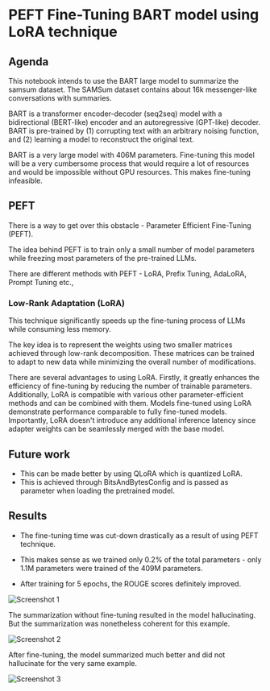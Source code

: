 
# PEFT Fine-Tuning BART model using LoRA technique

## Agenda 

This notebook intends to use the BART large model to summarize the samsum dataset. The SAMSum dataset contains about 16k messenger-like conversations with summaries.

BART is a transformer encoder-decoder (seq2seq) model with a bidirectional (BERT-like) encoder and an autoregressive (GPT-like) decoder. BART is pre-trained by (1) corrupting text with an arbitrary noising function, and (2) learning a model to reconstruct the original text.

BART is a very large model with 406M parameters. Fine-tuning this model will be a very cumbersome process that would require a lot of resources and would be impossible without GPU resources. This makes fine-tuning infeasible.

## PEFT
There is a way to get over this obstacle - Parameter Efficient Fine-Tuning (PEFT).

The idea behind PEFT is to train only a small number of model parameters while freezing most parameters of the pre-trained LLMs.

There are different methods with PEFT - LoRA, Prefix Tuning, AdaLoRA, Prompt Tuning etc.,

### Low-Rank Adaptation (LoRA)
This technique significantly speeds up the fine-tuning process of LLMs while consuming less memory.

The key idea is to represent the weights using two smaller matrices achieved through low-rank decomposition. These matrices can be trained to adapt to new data while minimizing the overall number of modifications.

There are several advantages to using LoRA. Firstly, it greatly enhances the efficiency of fine-tuning by reducing the number of trainable parameters. Additionally, LoRA is compatible with various other parameter-efficient methods and can be combined with them. Models fine-tuned using LoRA demonstrate performance comparable to fully fine-tuned models.  Importantly, LoRA doesn't introduce any additional inference latency since adapter weights can be seamlessly merged with the base model.

## Future work

- This can be made better by using QLoRA which is quantized LoRA.
- This is achieved through BitsAndBytesConfig and is passed as parameter when loading the pretrained model.

## Results

- The fine-tuning time was cut-down drastically as a result of using PEFT technique.

- This makes sense as we trained only 0.2% of the total parameters - only 1.1M parameters were trained of the 409M parameters.

- After training for 5 epochs, the ROUGE scores definitely improved. 

![Screenshot 1](https://raw.github.com/divyahegde-07/Projects/main/LLM%20Assignments/Fine-tuning%20LLMs/ROUGEScore.png)

The summarization without fine-tuning resulted in the model hallucinating. But the summarization was nonetheless coherent for this example.

![Screenshot 2](https://raw.github.com/divyahegde-07/Projects/main/LLM%20Assignments/Fine-tuning%20LLMs/SummarizationWOFT.png)

After fine-tuning, the model summarized much better and did not hallucinate for the very same example.

![Screenshot 3](https://raw.github.com/divyahegde-07/Projects/main/LLM%20Assignments/Fine-tuning%20LLMs/SummarizationWFT.png)
